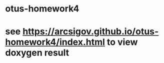 # otus-homework4

# see https://arcsigov.github.io/otus-homework4/index.html to view doxygen result
